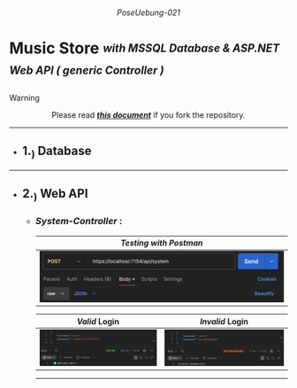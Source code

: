 ###### <p align="center"> PoseUebung-021 </p>

# Music Store <sub><sup>*with MSSQL Database & ASP.NET Web API ( generic Controller )*</sup></sub> 

>[!WARNING]
> <div align="center">
>  
>  Please read [***this document***](https://github.com/IxI-Enki/PoseUebung-021/tree/master/MusicStore.Logic/Connections) if you fork the repository.
>
> </div>

<!--
<div align="center">

  <img src="img/postman.png" alt="postman" width=50%>

  | <img src="img/url1.png" alt="url1" width=50%> | <img src="img/url2.png" alt="url2" width=50%> |
  |:---------------------------------------------:|:---------------------------------------------:|

  <img src="img/MusicStore.png" alt="uml">

</div>
-->

---

- ## 1.<sub>)</sub> Database

---

- ## 2.<sub>)</sub> Web API

  - ### *System-Controller* : 

    <div align="center">
    
      |    ***Testing with Postman***                               |
      |:-----------------------------------------------------------:|
      | <img src="img/login-postman.png" alt="postman" width=740px> | 
    
      |    *Valid* Login                                          |                      *Invalid* Login                      |
      |:---------------------------------------------------------:|:---------------------------------------------------------:|
      | <img src="img/l-valid.png" alt="valid" width=400px> | <img src="img/l-invalid.png" alt="invalid" width=400px> |
    
    </div>

    ---